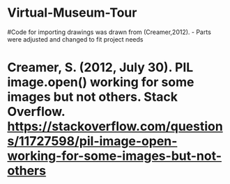 # Virtual-Museum-Tour

#Code for importing drawings was drawn from (Creamer,2012). - Parts were adjusted and changed to fit project needs
# Creamer, S. (2012, July 30). PIL image.open() working for some images but not others. Stack Overflow. https://stackoverflow.com/questions/11727598/pil-image-open-working-for-some-images-but-not-others



  
